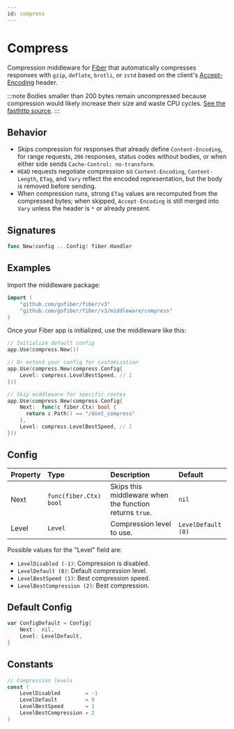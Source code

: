 ```yaml
---
id: compress
---
```


# Compress

Compression middleware for [Fiber](https://github.com/gofiber/fiber) that automatically compresses responses with `gzip`, `deflate`, `brotli`, or `zstd` based on the client's [Accept-Encoding](https://developer.mozilla.org/en-US/docs/Web/HTTP/Headers/Accept-Encoding) header.

:::note
Bodies smaller than 200 bytes remain uncompressed because compression would likely increase their size and waste CPU cycles. [See the fasthttp source](https://github.com/valyala/fasthttp/blob/497922a21ef4b314f393887e9c6147b8c3e3eda4/http.go#L1713-L1715).
:::

## Behavior

- Skips compression for responses that already define `Content-Encoding`, for range requests, `206` responses, status codes without bodies, or when either side sends `Cache-Control: no-transform`.
- `HEAD` requests negotiate compression so `Content-Encoding`, `Content-Length`, `ETag`, and `Vary` reflect the encoded representation, but the body is removed before sending.
- When compression runs, strong `ETag` values are recomputed from the compressed bytes; when skipped, `Accept-Encoding` is still merged into `Vary` unless the header is `*` or already present.

## Signatures

```go
func New(config ...Config) fiber.Handler
```

## Examples

Import the middleware package:

```go
import (
    "github.com/gofiber/fiber/v3"
    "github.com/gofiber/fiber/v3/middleware/compress"
)
```

Once your Fiber app is initialized, use the middleware like this:

```go
// Initialize default config
app.Use(compress.New())

// Or extend your config for customization
app.Use(compress.New(compress.Config{
    Level: compress.LevelBestSpeed, // 1
}))

// Skip middleware for specific routes
app.Use(compress.New(compress.Config{
    Next:  func(c fiber.Ctx) bool {
      return c.Path() == "/dont_compress"
    },
    Level: compress.LevelBestSpeed, // 1
}))
```

## Config

| Property | Type                   | Description                                                 | Default            |
|:-------- |:-----------------------|:------------------------------------------------------------|:-------------------|
| Next     | `func(fiber.Ctx) bool` | Skips this middleware when the function returns `true`.     | `nil`              |
| Level    | `Level`                | Compression level to use.                                   | `LevelDefault (0)` |

Possible values for the "Level" field are:

- `LevelDisabled (-1)`: Compression is disabled.
- `LevelDefault (0)`: Default compression level.
- `LevelBestSpeed (1)`: Best compression speed.
- `LevelBestCompression (2)`: Best compression.

## Default Config

```go
var ConfigDefault = Config{
    Next:  nil,
    Level: LevelDefault,
}
```

## Constants

```go
// Compression levels
const (
    LevelDisabled        = -1
    LevelDefault         = 0
    LevelBestSpeed       = 1
    LevelBestCompression = 2
)
```
